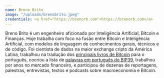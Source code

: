 ```yaml
---
name: Breno Brito
image: "/uploads/brenobrito.jpeg"
credentials: <a href="https://brenorb.com">https://brenorb.com</a>
---
```


Breno Brito é um engenheiro aficionado por Inteligência Artificial, Bitcoin e Finanças. Hoje trabalha com foco na fusão entre Bitcoin e Inteligência Artificial, com modelos de linguagem de conhecimentos gerais, técnicos e de código. Foi cientista de dados na maior exchange cripto da América Latina, trabalhou na tradução dos [principais livros de Bitcoin](https://www.amazon.com/author/brenorb) para o português, cocriou a lista de [palavras em português do BIP39](https://github.com/bitcoin/bips/blob/master/bip-0039/portuguese.txt), trabalhou por anos no mercado financeiro, e participou de dezenas de reportagens, palestras, entrevistas, textos e podcasts sobre macroeconomia e Bitcoin.
